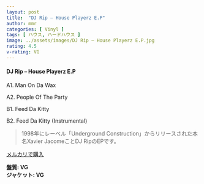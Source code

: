 ```yaml
---
layout: post
title:  "DJ Rip – House Playerz E.P"
author: mmr
categories: [ Vinyl ]
tags: [ ハウス, ハードハウス ]
image: ../assets/images/DJ Rip – House Playerz E.P.jpg
rating: 4.5
v-rating: VG
---
```


#### DJ Rip – House Playerz E.P

A1. Man On Da Wax

A2. People Of The Party

B1. Feed Da Kitty

B2. Feed Da Kitty (Instrumental)

> 1998年にレーベル「Underground Construction」からリリースされた本名Xavier JacomeことDJ RipのEPです。


[メルカリで購入](https://jp.mercari.com/item/m81262521689)

<div class="mt-4 mb-4 d-flex align-items-center">
<strong class="mr-1">盤質: VG</strong>
</div>
<div class="mt-4 mb-4 d-flex align-items-center">
<strong class="mr-1">ジャケット: VG</strong>
</div>
